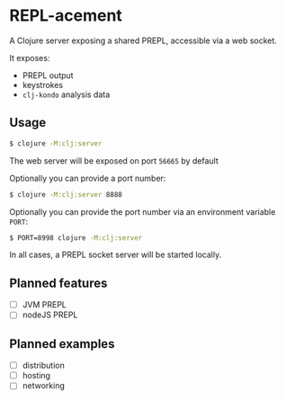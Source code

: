 # REPL-acement

A Clojure server exposing a shared PREPL, accessible via a web socket.

It exposes:
- PREPL output
- keystrokes
- `clj-kondo` analysis data

## Usage

```bash
$ clojure -M:clj:server
```

The web server will be exposed on port `56665` by default

Optionally you can provide a port number:

```bash
$ clojure -M:clj:server 8888
```

Optionally you can provide the port number via an environment variable `PORT`:

```bash
$ PORT=8998 clojure -M:clj:server 
```

In all cases, a PREPL socket server will be started locally.
 
## Planned features

- [ ] JVM PREPL
- [ ] nodeJS PREPL

## Planned examples 
- [ ] distribution
- [ ] hosting
- [ ] networking
